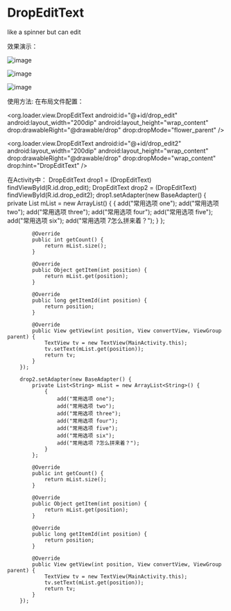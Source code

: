 DropEditText
============

like a spinner but can edit 

效果演示：

![image](https://github.com/qibin0506/DropEditText/blob/master/image/1.png)

![image](https://github.com/qibin0506/DropEditText/blob/master/image/2.png)

![image](https://github.com/qibin0506/DropEditText/blob/master/image/3.png)


使用方法:
在布局文件配置：

\<org.loader.view.DropEditText
	android:id="@+id/drop_edit"
	android:layout_width="200dip"
	android:layout_height="wrap_content"
	drop:drawableRight="@drawable/drop"
	drop:dropMode="flower_parent" />
		
\<org.loader.view.DropEditText
	android:id="@+id/drop_edit2"
	android:layout_width="200dip"
	android:layout_height="wrap_content"
	drop:drawableRight="@drawable/drop"
	drop:dropMode="wrap_content"
	drop:hint="DropEditText" />

在Activity中：
		DropEditText drop1 = (DropEditText) findViewById(R.id.drop_edit);
		DropEditText drop2 = (DropEditText) findViewById(R.id.drop_edit2);
		drop1.setAdapter(new BaseAdapter() {
			private List<String> mList = new ArrayList<String>() {
				{
					add("常用选项 one");
					add("常用选项 two");
					add("常用选项 three");
					add("常用选项 four");
					add("常用选项 five");
					add("常用选项 six");
					add("常用选项 7怎么拼来着？");
				}
			};

			@Override
			public int getCount() {
				return mList.size();
			}

			@Override
			public Object getItem(int position) {
				return mList.get(position);
			}

			@Override
			public long getItemId(int position) {
				return position;
			}

			@Override
			public View getView(int position, View convertView, ViewGroup parent) {
				TextView tv = new TextView(MainActivity.this);
				tv.setText(mList.get(position));
				return tv;
			}
		});
		
		drop2.setAdapter(new BaseAdapter() {
			private List<String> mList = new ArrayList<String>() {
				{
					add("常用选项 one");
					add("常用选项 two");
					add("常用选项 three");
					add("常用选项 four");
					add("常用选项 five");
					add("常用选项 six");
					add("常用选项 7怎么拼来着？");
				}
			};

			@Override
			public int getCount() {
				return mList.size();
			}

			@Override
			public Object getItem(int position) {
				return mList.get(position);
			}

			@Override
			public long getItemId(int position) {
				return position;
			}

			@Override
			public View getView(int position, View convertView, ViewGroup parent) {
				TextView tv = new TextView(MainActivity.this);
				tv.setText(mList.get(position));
				return tv;
			}
		});
